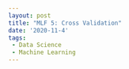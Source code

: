 ```yaml
---
layout: post
title: "MLF 5: Cross Validation"
date: '2020-11-4'
tags:
 - Data Science
 - Machine Learning
---
```

